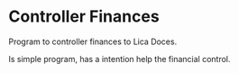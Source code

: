 # Controller Finances
 Program to controller finances to Lica Doces.

Is simple program, has a intention help the financial control.